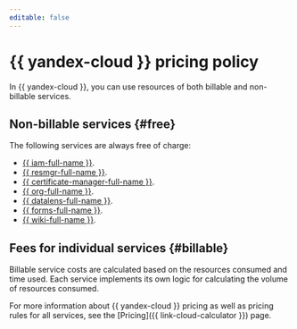 ```yaml
---
editable: false
---
```


# {{ yandex-cloud }} pricing policy

In {{ yandex-cloud }}, you can use resources of both billable and non-billable services.

## Non-billable services {#free}

The following services are always free of charge:
* [{{ iam-full-name }}](../iam/pricing.md).
* [{{ resmgr-full-name }}](../resource-manager/pricing.md).
* [{{ certificate-manager-full-name }}](../certificate-manager/pricing.md).
* [{{ org-full-name }}](../organization/pricing.md).
* [{{ datalens-full-name }}](../datalens/pricing.md).
* [{{ forms-full-name }}](../forms/pricing.md).
* [{{ wiki-full-name }}](../wiki/pricing.md).

## Fees for individual services {#billable}

Billable service costs are calculated based on the resources consumed and time used. Each service implements its own logic for calculating the volume of resources consumed.

For more information about {{ yandex-cloud }} pricing as well as pricing rules for all services, see the [Pricing]({{ link-cloud-calculator }}) page.
